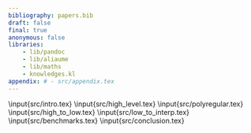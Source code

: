 ```yaml
---
bibliography: papers.bib
draft: false
final: true
anonymous: false
libraries:
    - lib/pandoc
    - lib/aliaume
    - lib/maths
    - knowledges.kl
appendix: # - src/appendix.tex
---
```


\input{src/intro.tex}
\input{src/high_level.tex}
\input{src/polyregular.tex}
\input{src/high_to_low.tex}
\input{src/low_to_interp.tex}
\input{src/benchmarks.tex}
\input{src/conclusion.tex}
